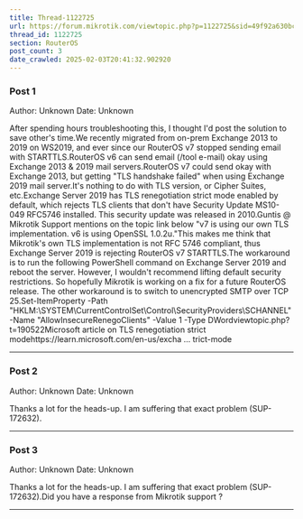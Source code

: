 ```yaml
---
title: Thread-1122725
url: https://forum.mikrotik.com/viewtopic.php?p=1122725&sid=49f92a630bc7970d8ca50523be880e8f#p1122725
thread_id: 1122725
section: RouterOS
post_count: 3
date_crawled: 2025-02-03T20:41:32.902920
---
```


### Post 1
Author: Unknown
Date: Unknown

After spending hours troubleshooting this, I thought I'd post the solution to save other's time.We recently migrated from on-prem Exchange 2013 to 2019 on WS2019, and ever since our RouterOS v7 stopped sending email with STARTTLS.RouterOS v6 can send email (/tool e-mail) okay using Exchange 2013 & 2019 mail servers.RouterOS v7 could send okay with Exchange 2013, but getting "TLS handshake failed" when using Exchange 2019 mail server.It's nothing to do with TLS version, or Cipher Suites, etc.Exchange Server 2019 has TLS renegotiation strict mode enabled by default, which rejects TLS clients that don't have Security Update MS10-049 RFC5746 installed. This security update was released in 2010.Guntis @ Mikrotik Support mentions on the topic link below "v7 is using our own TLS implementation. v6 is using OpenSSL 1.0.2u."This makes me think that Mikrotik's own TLS implementation is not RFC 5746 compliant, thus Exchange Server 2019 is rejecting RouterOS v7 STARTTLS.The workaround is to run the following PowerShell command on Exchange Server 2019 and reboot the server. However, I wouldn't recommend lifting default security restrictions. So hopefully Mikrotik is working on a fix for a future RouterOS release. The other workaround is to switch to unencrypted SMTP over TCP 25.Set-ItemProperty -Path "HKLM:\SYSTEM\CurrentControlSet\Control\SecurityProviders\SCHANNEL" -Name "AllowInsecureRenegoClients" -Value 1 -Type DWordviewtopic.php?t=190522Microsoft article on TLS renegotiation strict modehttps://learn.microsoft.com/en-us/excha ... trict-mode

---
### Post 2
Author: Unknown
Date: Unknown

Thanks a lot for the heads-up. I am suffering that exact problem (SUP-172632).

---
### Post 3
Author: Unknown
Date: Unknown

Thanks a lot for the heads-up. I am suffering that exact problem (SUP-172632).Did you have a response from Mikrotik support ?

---
